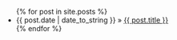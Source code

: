 <ul class="posts">
  {% for post in site.posts %}
    <li>
			<span>{{ post.date | date_to_string }}</span>
			 &raquo; <a href="{{ BASE_PATH }}{{ post.url }}">{{ post.title }}</a>
		</li>
  {% endfor %}
</ul>
